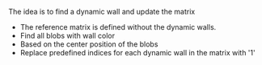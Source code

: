 The idea is to find a dynamic wall and update the matrix
- The reference matrix is defined without the dynamic walls.
- Find all blobs with wall color
- Based on the center position of the blobs
- Replace predefined indices for each dynamic wall in the matrix with '1'